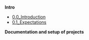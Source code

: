 **Intro**
- [0.0_Introduction](/00.1_Introduction.md)
- [0.1_Expectations](/00_Expectations.md)

**Documentation and setup of projects**




